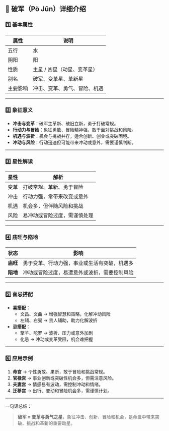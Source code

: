 ## 🌟 破军（Pò Jūn）详细介绍

### 1️⃣ 基本属性

| 属性     | 说明                         |
| -------- | ---------------------------- |
| 五行     | 水                           |
| 阴阳     | 阳                           |
| 性质     | 主星 / 凶星（动星、变革星）  |
| 别名     | 破军、变革星、革新星         |
| 主要影响 | 冲击、变革、勇气、冒险、机遇 |

------

### 2️⃣ 象征意义

- **冲击与变革**：破军主革新、破旧立新，勇于打破常规。
- **行动力与冒险**：象征勇敢、冒险精神强，敢于面对挑战和风险。
- **机遇与波折**：机会与挑战并存，适合创新、创业或突破困境。
- **冲动与风险**：行动迅速但可能带来冲动或意外，需要谨慎判断。

------

### 3️⃣ 星性解读

| 星性 | 解析                         |
| ---- | ---------------------------- |
| 变革 | 打破常规、革新、勇于冒险     |
| 冲击 | 行动力强，常带来改变或意外   |
| 机遇 | 机会多，但伴随风险和挑战     |
| 风险 | 易冲动或冒险过度，需谨慎处理 |

------

### 4️⃣ 庙旺与陷地

| 状态     | 影响                                         |
| -------- | -------------------------------------------- |
| **庙旺** | 勇于变革、行动力强，事业或生活有突破，机遇多 |
| **陷地** | 冲动或冒险过度，易遭意外或波折，需要控制风险 |

------

### 5️⃣ 喜忌搭配

- **喜搭配**：
  - 文昌、文曲 → 增强智慧和策略，化解冲动风险
  - 左辅、右弼 → 贵人辅助，助力化解波折
- **忌搭配**：
  - 擎羊、陀罗 → 波折、压力或意外加剧
  - 化忌 → 冲动或变革受阻，机会难把握

------

### 6️⃣ 应用示例

1. **命宫** → 个性勇敢、果断，敢于冒险和挑战常规。
2. **官禄宫** → 事业创新或突破性机会多，但需注意风险。
3. **夫妻宫** → 情感易有波动，需控制冲动和情绪。
4. **迁移宫** → 出行、变动和冒险机会多，需谨慎计划。

------

一句话总结：

> **破军 = 变革与勇气之星**，象征冲击、创新、冒险和机会，是命盘中带来突破、挑战和革新的重要动星。